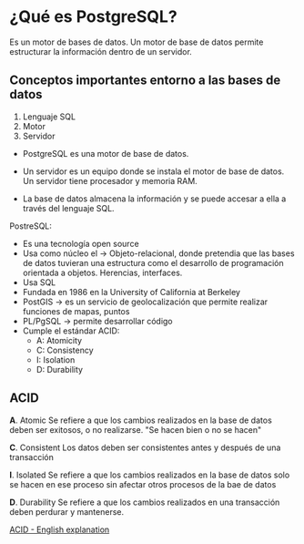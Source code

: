 # ¿Qué es PostgreSQL?

Es un motor de bases de datos. Un motor de base de datos permite estructurar la información dentro de un servidor.

## Conceptos importantes entorno a las bases de datos
1. Lenguaje SQL
2. Motor
3. Servidor

* PostgreSQL es una motor de base de datos.

* Un servidor es un equipo donde se instala el motor de base de datos. Un servidor tiene procesador y memoria RAM.

* La base de datos almacena la información y se puede accesar a ella a través del lenguaje SQL.

PostreSQL:

- Es una tecnología open source
- Usa como núcleo el -> Objeto-relacional, donde pretendia que las bases de datos tuvieran una estructura como el desarrollo de programación orientada a objetos. Herencias, interfaces. 
- Usa SQL
- Fundada en 1986 en la University of California at Berkeley
- PostGIS -> es un servicio de geolocalización que permite realizar funciones de mapas, puntos
- PL/PgSQL -> permite desarrollar código 
- Cumple el estándar ACID:
    * A:	Atomicity
    * C:	Consistency
    * I:	Isolation
    * D:	Durability


## ACID

**A**. Atomic
Se refiere a que los cambios realizados en la base de datos deben ser exitosos, o no realizarse. "Se hacen bien o no se hacen"

**C**. Consistent
Los datos deben ser consistentes antes y después de una transacción

**I**. Isolated
Se refiere a que los cambios realizados en la base de datos solo se hacen en ese proceso sin afectar otros procesos de la bae de datos

**D**. Durability
Se refiere a que los cambios realizados en una transacción deben perdurar y mantenerse.

[ACID - English explanation](https://www.youtube.com/watch?v=AcqtAEzuoj0)